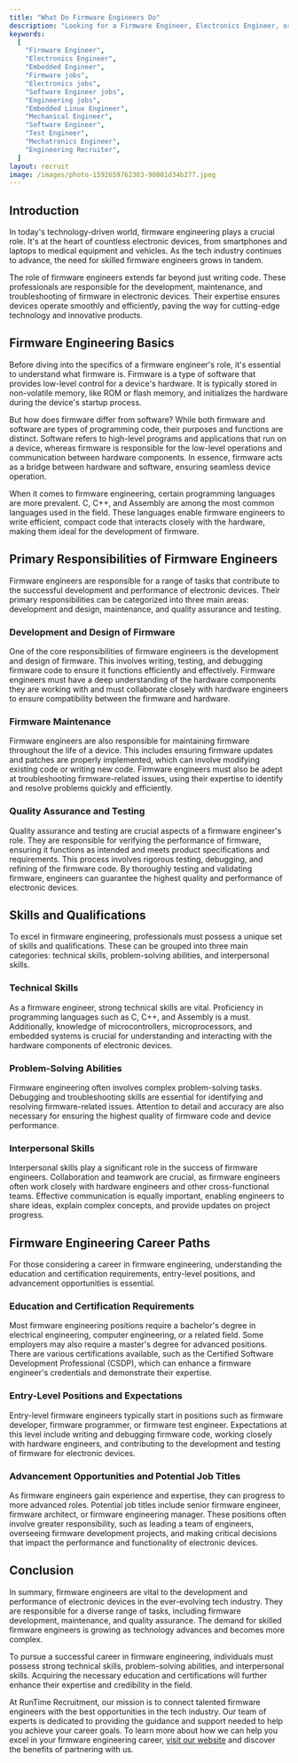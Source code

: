 ```yaml
---
title: "What Do Firmware Engineers Do"
description: "Looking for a Firmware Engineer, Electronics Engineer, or Embedded Engineer?  We can help you find the best engineers for your business fast!. "
keywords:
  [
    "Firmware Engineer",
    "Electronics Engineer",
    "Embedded Engineer",
    "Firmware jobs",
    "Electronics jobs",
    "Software Engineer jobs",
    "Engineering jobs",
    "Embedded Linux Engineer",
    "Mechanical Engineer",
    "Software Engineer",
    "Test Engineer",
    "Mechatronics Engineer",
    "Engineering Recruiter",
  ]
layout: recruit
image: /images/photo-1592659762303-90081d34b277.jpeg
---
```


## Introduction

In today's technology-driven world, firmware engineering plays a crucial role. It's at the heart of countless electronic devices, from smartphones and laptops to medical equipment and vehicles. As the tech industry continues to advance, the need for skilled firmware engineers grows in tandem.

The role of firmware engineers extends far beyond just writing code. These professionals are responsible for the development, maintenance, and troubleshooting of firmware in electronic devices. Their expertise ensures devices operate smoothly and efficiently, paving the way for cutting-edge technology and innovative products.

## Firmware Engineering Basics

Before diving into the specifics of a firmware engineer's role, it's essential to understand what firmware is. Firmware is a type of software that provides low-level control for a device's hardware. It is typically stored in non-volatile memory, like ROM or flash memory, and initializes the hardware during the device's startup process.

But how does firmware differ from software? While both firmware and software are types of programming code, their purposes and functions are distinct. Software refers to high-level programs and applications that run on a device, whereas firmware is responsible for the low-level operations and communication between hardware components. In essence, firmware acts as a bridge between hardware and software, ensuring seamless device operation.

When it comes to firmware engineering, certain programming languages are more prevalent. C, C++, and Assembly are among the most common languages used in the field. These languages enable firmware engineers to write efficient, compact code that interacts closely with the hardware, making them ideal for the development of firmware.

## Primary Responsibilities of Firmware Engineers

Firmware engineers are responsible for a range of tasks that contribute to the successful development and performance of electronic devices. Their primary responsibilities can be categorized into three main areas: development and design, maintenance, and quality assurance and testing.

### Development and Design of Firmware

One of the core responsibilities of firmware engineers is the development and design of firmware. This involves writing, testing, and debugging firmware code to ensure it functions efficiently and effectively. Firmware engineers must have a deep understanding of the hardware components they are working with and must collaborate closely with hardware engineers to ensure compatibility between the firmware and hardware.

### Firmware Maintenance

Firmware engineers are also responsible for maintaining firmware throughout the life of a device. This includes ensuring firmware updates and patches are properly implemented, which can involve modifying existing code or writing new code. Firmware engineers must also be adept at troubleshooting firmware-related issues, using their expertise to identify and resolve problems quickly and efficiently.

### Quality Assurance and Testing

Quality assurance and testing are crucial aspects of a firmware engineer's role. They are responsible for verifying the performance of firmware, ensuring it functions as intended and meets product specifications and requirements. This process involves rigorous testing, debugging, and refining of the firmware code. By thoroughly testing and validating firmware, engineers can guarantee the highest quality and performance of electronic devices.

## Skills and Qualifications

To excel in firmware engineering, professionals must possess a unique set of skills and qualifications. These can be grouped into three main categories: technical skills, problem-solving abilities, and interpersonal skills.

### Technical Skills

As a firmware engineer, strong technical skills are vital. Proficiency in programming languages such as C, C++, and Assembly is a must. Additionally, knowledge of microcontrollers, microprocessors, and embedded systems is crucial for understanding and interacting with the hardware components of electronic devices.

### Problem-Solving Abilities

Firmware engineering often involves complex problem-solving tasks. Debugging and troubleshooting skills are essential for identifying and resolving firmware-related issues. Attention to detail and accuracy are also necessary for ensuring the highest quality of firmware code and device performance.

### Interpersonal Skills

Interpersonal skills play a significant role in the success of firmware engineers. Collaboration and teamwork are crucial, as firmware engineers often work closely with hardware engineers and other cross-functional teams. Effective communication is equally important, enabling engineers to share ideas, explain complex concepts, and provide updates on project progress.

## Firmware Engineering Career Paths

For those considering a career in firmware engineering, understanding the education and certification requirements, entry-level positions, and advancement opportunities is essential.

### Education and Certification Requirements

Most firmware engineering positions require a bachelor's degree in electrical engineering, computer engineering, or a related field. Some employers may also require a master's degree for advanced positions. There are various certifications available, such as the Certified Software Development Professional (CSDP), which can enhance a firmware engineer's credentials and demonstrate their expertise.

### Entry-Level Positions and Expectations

Entry-level firmware engineers typically start in positions such as firmware developer, firmware programmer, or firmware test engineer. Expectations at this level include writing and debugging firmware code, working closely with hardware engineers, and contributing to the development and testing of firmware for electronic devices.

### Advancement Opportunities and Potential Job Titles

As firmware engineers gain experience and expertise, they can progress to more advanced roles. Potential job titles include senior firmware engineer, firmware architect, or firmware engineering manager. These positions often involve greater responsibility, such as leading a team of engineers, overseeing firmware development projects, and making critical decisions that impact the performance and functionality of electronic devices.

## Conclusion

In summary, firmware engineers are vital to the development and performance of electronic devices in the ever-evolving tech industry. They are responsible for a diverse range of tasks, including firmware development, maintenance, and quality assurance. The demand for skilled firmware engineers is growing as technology advances and becomes more complex.

To pursue a successful career in firmware engineering, individuals must possess strong technical skills, problem-solving abilities, and interpersonal skills. Acquiring the necessary education and certifications will further enhance their expertise and credibility in the field.

At RunTime Recruitment, our mission is to connect talented firmware engineers with the best opportunities in the tech industry. Our team of experts is dedicated to providing the guidance and support needed to help you achieve your career goals. To learn more about how we can help you excel in your firmware engineering career, [visit our website](https://runtimerec.com/) and discover the benefits of partnering with us.
